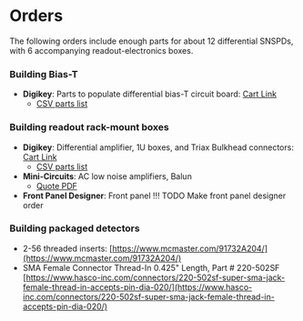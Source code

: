 



# Orders
The following orders include enough parts for about 12 differential SNSPDs, with 6 accompanying readout-electronics boxes. 

### Building Bias-T
- **Digikey**: Parts to populate differential bias-T circuit board: [Cart Link](https://www.digikey.com/short/mdrphc3q)
    - [CSV parts list](./attachments/Differential%20Bias%20T%20Final%20Digikey%20Order.xlsx)

### Building readout rack-mount boxes



- **Digikey**: Differential amplifier, 1U boxes, and Triax Bulkhead connectors: [Cart Link](https://www.digikey.com/short/w1mhjnh1)
    - [CSV parts list](./attachments/digikey_readout_electronics_cart.csv)
- **Mini-Circuits**: AC low noise amplifiers, Balun
    - [Quote PDF](./attachments/Mini_Circuits_Readout.pdf)
- **Front Panel Designer**: Front panel
!!! TODO
    Make front panel designer order

### Building packaged detectors
 - 2-56 threaded inserts: [https://www.mcmaster.com/91732A204/](https://www.mcmaster.com/91732A204/)
 - SMA Female Connector Thread-In 0.425" Length, Part # 220-502SF [https://www.hasco-inc.com/connectors/220-502sf-super-sma-jack-female-thread-in-accepts-pin-dia-020/](https://www.hasco-inc.com/connectors/220-502sf-super-sma-jack-female-thread-in-accepts-pin-dia-020/)



